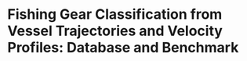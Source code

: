 # Fishing Gear Classification from Vessel Trajectories and Velocity Profiles: Database and Benchmark
